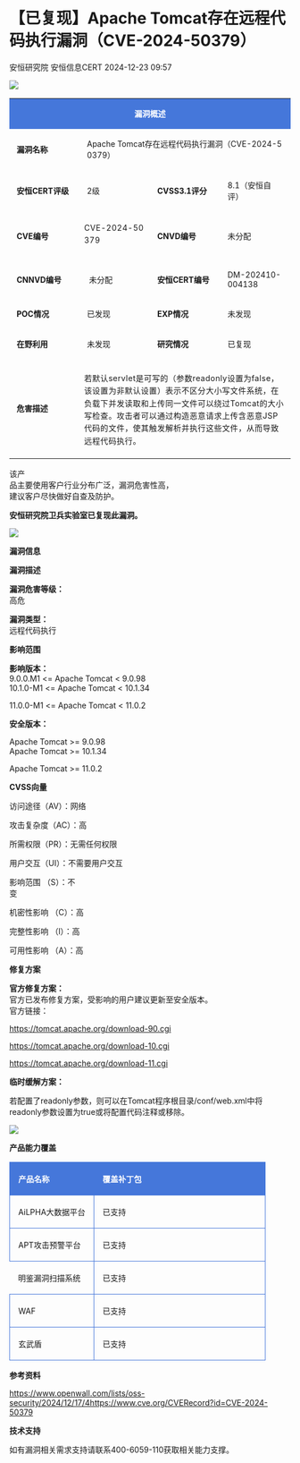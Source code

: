 #  【已复现】Apache Tomcat存在远程代码执行漏洞（CVE-2024-50379）   
安恒研究院  安恒信息CERT   2024-12-23 09:57  
  
![](https://mmbiz.qpic.cn/mmbiz_jpg/JAzzLj4nXevmL5H6C1I6nWLYOHeic25ZZq3Sju5Xs1LnOckux8PBqG1qYrBly0Nicx4verjADnLorl5g1ImeuTeg/640?wx_fmt=jpeg&from=appmsg&wx_ "")  
  
<table><tbody><tr><td colspan="4" rowspan="1" width="100.0000%" data-style="border-width:1px;border-color:rgb(69, 119, 218);border-style:solid;background-color:rgb(69, 119, 218);box-sizing:border-box;" class="js_darkmode__0" style="word-break:break-all;hyphens:auto;border-color:#4577da;background-color:#4577da;"><section style="margin-top:5px;margin-bottom:5px;"><section style="margin-bottom:unset;padding-right:5px;padding-left:5px;font-size:14px;color:#ffffff;box-sizing:border-box;"><p style="text-align:center;"><strong>漏洞概述</strong></p></section></section></td></tr><tr><td colspan="1" rowspan="1" width="25.0000%" style="word-break:break-all;hyphens:auto;border-color:#4577da;"><section style="margin-top:5px;margin-bottom:5px;"><section style="margin-bottom:unset;padding-right:5px;padding-left:5px;font-size:14px;box-sizing:border-box;"><p style="text-align:left;"><strong>漏洞名称</strong></p></section></section></td><td colspan="3" rowspan="1" width="75.0000%" style="word-break:break-all;hyphens:auto;border-color:#4577da;"><section style="margin-top:5px;margin-bottom:5px;"><section style="margin-bottom:unset;padding-right:5px;padding-left:5px;font-size:14px;box-sizing:border-box;"><p>Apache Tomcat存在远程代码执行漏洞（CVE-2024-50379）</p></section></section></td></tr><tr><td colspan="1" rowspan="1" width="25.0000%" style="word-break:break-all;hyphens:auto;border-color:#4577da;"><section style="margin-top:5px;margin-bottom:5px;"><section style="margin-bottom:unset;padding-right:5px;padding-left:5px;font-size:14px;box-sizing:border-box;"><p style="text-align:left;"><strong>安恒CERT评级</strong></p></section></section></td><td colspan="1" rowspan="1" width="25.0000%" style="word-break:break-all;hyphens:auto;border-color:#4577da;"><section style="margin-top:5px;margin-bottom:5px;"><section style="margin-bottom:unset;padding-right:5px;padding-left:5px;font-size:14px;box-sizing:border-box;"><p style="text-align:left;word-break:break-all;">2级</p></section></section></td><td colspan="1" rowspan="1" width="25.0000%" style="word-break:break-all;hyphens:auto;border-color:#4577da;"><section style="margin-top:5px;margin-bottom:5px;"><section style="margin-bottom:unset;padding-right:5px;padding-left:5px;font-size:14px;box-sizing:border-box;"><p style="text-align:left;"><strong>CVSS3.1评分</strong></p></section></section></td><td colspan="1" rowspan="1" width="25.0000%" style="word-break:break-all;hyphens:auto;border-color:#4577da;"><section style="margin-top:5px;margin-bottom:5px;"><section style="margin-bottom:unset;padding-right:5px;padding-left:5px;font-size:14px;box-sizing:border-box;"><p style="text-align:left;">8.1（安恒自评）<br/></p></section></section></td></tr><tr><td colspan="1" rowspan="1" width="25.0000%" style="word-break:break-all;hyphens:auto;border-color:#4577da;"><section style="margin-top:5px;margin-bottom:5px;"><section style="margin-bottom:unset;padding-right:5px;padding-left:5px;font-size:14px;box-sizing:border-box;"><p style="text-align:left;"><strong>CVE编号</strong></p></section></section></td><td colspan="1" rowspan="1" width="25.0000%" style="word-break:break-all;hyphens:auto;border-color:#4577da;"><section style="margin-top:5px;margin-bottom:5px;"><p><span style="font-size:14px;letter-spacing:0.544px;line-height:22.4px;">CVE-2024-50379</span></p><section style="margin-bottom:unset;padding-right:5px;padding-left:5px;font-size:14px;box-sizing:border-box;overflow:hidden;line-height:0;"><br/></section></section></td><td colspan="1" rowspan="1" width="25.0000%" style="word-break:break-all;hyphens:auto;border-color:#4577da;"><section style="margin-top:5px;margin-bottom:5px;"><section style="margin-bottom:unset;padding-right:5px;padding-left:5px;font-size:14px;box-sizing:border-box;"><p style="text-align:left;"><strong>CNVD编号</strong></p></section></section></td><td colspan="1" rowspan="1" width="25.0000%" style="word-break:break-all;hyphens:auto;border-color:#4577da;"><section style="margin-top:5px;margin-bottom:5px;"><section style="margin-bottom:unset;padding-right:5px;padding-left:5px;font-size:14px;box-sizing:border-box;"><p style="text-align:left;">未分配</p></section></section></td></tr><tr><td colspan="1" rowspan="1" width="25.0000%" style="word-break:break-all;hyphens:auto;border-color:#4577da;"><section style="margin-top:5px;margin-bottom:5px;"><section style="margin-bottom:unset;padding-right:5px;padding-left:5px;font-size:14px;box-sizing:border-box;"><p style="text-align:left;"><strong>CNNVD编号</strong></p></section></section></td><td colspan="1" rowspan="1" width="25.0000%" style="word-break:break-all;hyphens:auto;border-color:#4577da;"><section style="margin-top:5px;margin-bottom:5px;"><section style="margin-bottom:unset;padding-right:5px;padding-left:5px;font-size:14px;box-sizing:border-box;"><p> 未分配</p></section></section></td><td colspan="1" rowspan="1" width="25.0000%" style="word-break:break-all;hyphens:auto;border-color:#4577da;"><section style="margin-top:5px;margin-bottom:5px;"><section style="margin-bottom:unset;padding-right:5px;padding-left:5px;font-size:14px;box-sizing:border-box;"><p style="text-align:left;"><strong>安恒CERT编号</strong></p></section></section></td><td colspan="1" rowspan="1" width="25.0000%" style="word-break:break-all;hyphens:auto;border-color:#4577da;"><section style="margin-top:5px;margin-bottom:5px;"><section style="margin-bottom:unset;padding-right:5px;padding-left:5px;font-size:14px;box-sizing:border-box;"><p>DM-202410-004138</p></section></section></td></tr><tr><td colspan="1" rowspan="1" width="25.0000%" style="word-break:break-all;hyphens:auto;border-color:#4577da;"><section style="margin-top:5px;margin-bottom:5px;"><section style="margin-bottom:unset;padding-right:5px;padding-left:5px;font-size:14px;box-sizing:border-box;"><p style="text-align:left;"><strong>POC情况</strong></p></section></section></td><td colspan="1" rowspan="1" width="25.0000%" style="word-break:break-all;hyphens:auto;border-color:#4577da;"><section style="margin-top:5px;margin-bottom:5px;"><section style="margin-bottom:unset;padding-right:5px;padding-left:5px;font-size:14px;box-sizing:border-box;"><p>已发现</p></section></section></td><td colspan="1" rowspan="1" width="25.0000%" style="word-break:break-all;hyphens:auto;border-color:#4577da;"><section style="margin-top:5px;margin-bottom:5px;"><section style="margin-bottom:unset;padding-right:5px;padding-left:5px;font-size:14px;box-sizing:border-box;"><p style="text-align:left;"><strong>EXP情况</strong></p></section></section></td><td colspan="1" rowspan="1" width="25.0000%" style="word-break:break-all;hyphens:auto;border-color:#4577da;"><section style="margin-top:5px;margin-bottom:5px;"><section style="margin-bottom:unset;padding-right:5px;padding-left:5px;font-size:14px;box-sizing:border-box;"><p>未发现</p></section></section></td></tr><tr><td colspan="1" rowspan="1" width="25.0000%" style="word-break:break-all;hyphens:auto;border-color:#4577da;"><section style="margin-top:5px;margin-bottom:5px;"><section style="margin-bottom:unset;padding-right:5px;padding-left:5px;font-size:14px;box-sizing:border-box;"><p style="text-align:left;"><strong>在野利用</strong></p></section></section></td><td colspan="1" rowspan="1" width="25.0000%" style="word-break:break-all;hyphens:auto;border-color:#4577da;"><section style="margin-top:5px;margin-bottom:5px;"><section style="margin-bottom:unset;padding-right:5px;padding-left:5px;font-size:14px;box-sizing:border-box;"><p>未发现</p></section></section></td><td colspan="1" rowspan="1" width="25.0000%" style="word-break:break-all;hyphens:auto;border-color:#4577da;"><section style="margin-top:5px;margin-bottom:5px;"><section style="margin-bottom:unset;padding-right:5px;padding-left:5px;font-size:14px;box-sizing:border-box;"><p style="text-align:left;"><strong>研究情况</strong></p></section></section></td><td colspan="1" rowspan="1" width="25.0000%" style="word-break:break-all;hyphens:auto;border-color:#4577da;"><section style="margin-top:5px;margin-bottom:5px;"><section style="margin-bottom:unset;padding-right:5px;padding-left:5px;font-size:14px;box-sizing:border-box;"><p>已复现<br/></p></section></section></td></tr><tr><td colspan="1" rowspan="1" width="25.0000%" style="word-break:break-all;hyphens:auto;border-color:#4577da;"><section style="margin-top:5px;margin-bottom:5px;"><section style="margin-bottom:unset;padding-right:5px;padding-left:5px;font-size:14px;box-sizing:border-box;"><p style="text-align:left;"><strong>危害描述</strong></p></section></section></td><td colspan="3" rowspan="1" width="75.0000%" style="word-break:break-all;hyphens:auto;border-color:#4577da;"><section style="margin-top:5px;margin-bottom:5px;"><section style="margin-bottom:unset;padding-right:5px;padding-left:5px;font-size:14px;overflow:hidden;line-height:0;box-sizing:border-box;"><br/></section><p><span style="font-size:14px;letter-spacing:0.544px;line-height:22.4px;">若默认servlet是可写的（参数readonly设置为false，该设置为非默认设置）表示不区分大小写文件系统，在负载下并发读取和上传同一文件可以绕过Tomcat的大小写检查。攻击者可以通过构造恶意请求上传含恶意JSP代码的文件，使其触发解析并执行这些文件，从而导致远程代码执行。</span></p></section></td></tr></tbody></table>  
  
该产  
品主要使用客户行业分布广泛，漏洞危害性高，  
建议客户尽快做好自查及防护。  
  
**安恒研究院卫兵实验室已复现此漏洞。**  
  
![](https://mmbiz.qpic.cn/mmbiz_png/JAzzLj4nXetuqzn5QZqHBTLiaNJqPcjdib3Hdxqdr3AeIdIKBpT0BTKm1ePQq55ZcpuRVddeiaFQ7lgOqPMaJnticg/640?wx_fmt=png&from=appmsg "")  
  
  
  
**漏洞信息**  
  
  
  
  
  
**漏洞描述**  
  
**漏洞危害等级：**  
高危  
  
**漏洞类型：**  
远程代码执行  
  
  
**影响范围**  
  
**影响版本：**  
9.0.0.M1 <= Apache Tomcat < 9.0.98  
10.1.0-M1 <= Apache Tomcat < 10.1.34  
  
11.0.0-M1 <= Apache Tomcat < 11.0.2  
  
**安全版本：**  
  
Apache Tomcat >= 9.0.98  
Apache Tomcat >= 10.1.34  
  
Apache Tomcat >= 11.0.2  
  
  
**CVSS向量**  
  
访问途径（AV）：网络  
  
攻击复杂度（AC）：高  
  
所需权限（PR）：无需任何权限  
  
用户交互（UI）：不需要用户交互  
  
影响范围 （S）：不  
变  
  
机密性影响 （C）：高  
  
完整性影响 （l）：高  
  
可用性影响 （A）：高  
  
  
  
**修复方案**  
  
  
  
  
**官方修复方案：**  
官方已发布修复方案，受影响的用户建议更新至安全版本。  
官方链接：  
  
https://tomcat.apache.org/download-90.cgi  
  
https://tomcat.apache.org/download-10.cgi  
  
https://tomcat.apache.org/download-11.cgi  
  
**临时缓解方案：**  
  
若配置了readonly参数，则可以在Tomcat程序根目录/conf/web.xml中将readonly参数设置为true或将配置代码注释或移除。  
  
![](https://mmbiz.qpic.cn/mmbiz_png/JAzzLj4nXetuqzn5QZqHBTLiaNJqPcjdibkINGZKU7E6l67hH4y2kOZcXicZMWarkibibiaRib4j8hIVTwNRiaD8NZm67A/640?wx_fmt=png&from=appmsg "")  
  
  
**产品能力覆盖**  
  
  
  
<table><tbody style="max-width:100% !important;box-sizing:border-box;overflow-wrap:break-word !important;"><tr style="max-width:100% !important;box-sizing:border-box;overflow-wrap:break-word !important;"><td colspan="1" rowspan="1" width="33.0000%" data-style="border-width:1px;border-color:rgb(69, 119, 218);border-style:solid;background-color:rgb(69, 119, 218);box-sizing:border-box;" class="js_darkmode__38" style="padding:5px 10px;overflow-wrap:break-word !important;word-break:break-all;hyphens:auto;border-width:1px;border-style:solid;border-color:#4577da;max-width:100% !important;box-sizing:border-box;background-color:#4577da;"><section style="margin:5px 0px;max-width:100% !important;box-sizing:border-box;overflow-wrap:break-word !important;"><section style="margin-top:0px;margin-right:0px;margin-bottom:unset;margin-left:0px;padding:0px 5px;max-width:100% !important;box-sizing:border-box;overflow-wrap:break-word !important;text-align:left;font-size:14px;color:#ffffff;"><p><strong style="max-width:100% !important;box-sizing:border-box;overflow-wrap:break-word !important;">产品名称</strong></p></section></section></td><td colspan="1" rowspan="1" width="67.0000%" data-style="border-width:1px;border-color:rgb(69, 119, 218);border-style:solid;background-color:rgb(69, 119, 218);box-sizing:border-box;" class="js_darkmode__39" style="padding:5px 10px;overflow-wrap:break-word !important;word-break:break-all;hyphens:auto;border-width:1px;border-style:solid;border-color:#4577da;max-width:100% !important;box-sizing:border-box;background-color:#4577da;"><section style="margin:5px 0px;max-width:100% !important;box-sizing:border-box;overflow-wrap:break-word !important;"><section style="margin-top:0px;margin-right:0px;margin-bottom:unset;margin-left:0px;padding:0px 5px;max-width:100% !important;box-sizing:border-box;overflow-wrap:break-word !important;text-align:left;font-size:14px;color:#ffffff;"><p><strong style="max-width:100% !important;box-sizing:border-box;overflow-wrap:break-word !important;">覆盖补丁包</strong></p></section></section></td></tr><tr style="max-width:100% !important;box-sizing:border-box;overflow-wrap:break-word !important;"><td colspan="1" rowspan="1" width="33.0000%" style="padding:5px 10px;overflow-wrap:break-word !important;word-break:break-all;hyphens:auto;border-width:1px;border-style:solid;border-color:#4577da;max-width:100% !important;box-sizing:border-box;"><section style="margin:5px 0px;max-width:100% !important;box-sizing:border-box;overflow-wrap:break-word !important;"><section style="margin-top:0px;margin-right:0px;margin-bottom:unset;margin-left:0px;padding:0px 5px;max-width:100% !important;box-sizing:border-box;overflow-wrap:break-word !important;text-align:left;font-size:14px;"><p>AiLPHA大数据平台</p></section></section></td><td colspan="1" rowspan="1" width="67.0000%" style="padding:5px 10px;overflow-wrap:break-word !important;word-break:break-all;hyphens:auto;border-width:1px;border-style:solid;border-color:#4577da;max-width:100% !important;box-sizing:border-box;"><section style="margin:5px 0px;max-width:100% !important;box-sizing:border-box;overflow-wrap:break-word !important;"><section style="margin-top:0px;margin-right:0px;margin-bottom:unset;margin-left:0px;padding:0px 5px;max-width:100% !important;box-sizing:border-box;overflow-wrap:break-word !important;text-align:left;font-size:14px;"><p>已支持</p></section></section></td></tr><tr style="max-width:100% !important;box-sizing:border-box !important;overflow-wrap:break-word !important;"><td width="33.0000%" style="padding:5px 10px;overflow-wrap:break-word !important;word-break:break-all;hyphens:auto;border-width:1px;border-style:solid;border-color:#4577da;max-width:100% !important;box-sizing:border-box;"><section style="margin:5px 0px;max-width:100% !important;box-sizing:border-box;overflow-wrap:break-word !important;"><section style="margin-top:0px;margin-right:0px;margin-bottom:unset;margin-left:0px;padding:0px 5px;max-width:100% !important;box-sizing:border-box;overflow-wrap:break-word !important;text-align:left;font-size:14px;"><p>APT攻击预警平台</p></section></section></td><td width="67.0000%" style="padding:5px 10px;overflow-wrap:break-word !important;word-break:break-all;hyphens:auto;border-width:1px;border-style:solid;border-color:#4577da;max-width:100% !important;box-sizing:border-box;"><section style="margin:5px 0px;max-width:100% !important;box-sizing:border-box;overflow-wrap:break-word !important;"><section style="margin-top:0px;margin-right:0px;margin-bottom:unset;margin-left:0px;padding:0px 5px;max-width:100% !important;box-sizing:border-box;overflow-wrap:break-word !important;text-align:left;font-size:14px;"><p>已支持</p></section></section></td></tr><tr><td width="33.0000%" style="padding:5px 10px;overflow-wrap:break-word !important;word-break:break-all;hyphens:auto;border-width:1px;border-right-style:solid;border-bottom-style:solid;border-color:#4577da;max-width:100% !important;box-sizing:border-box;"><section style="margin:5px 0px;max-width:100% !important;box-sizing:border-box;overflow-wrap:break-word !important;"><section style="margin-top:0px;margin-right:0px;margin-bottom:unset;margin-left:0px;padding:0px 5px;max-width:100% !important;box-sizing:border-box;overflow-wrap:break-word !important;text-align:left;font-size:14px;"><p>明鉴漏洞扫描系统</p></section></section></td><td width="67.0000%" style="padding:5px 10px;overflow-wrap:break-word !important;word-break:break-all;hyphens:auto;border-width:1px;border-right-style:solid;border-bottom-style:solid;border-color:#4577da;max-width:100% !important;box-sizing:border-box;"><section style="margin:5px 0px;max-width:100% !important;box-sizing:border-box;overflow-wrap:break-word !important;"><section style="margin-top:0px;margin-right:0px;margin-bottom:unset;margin-left:0px;padding:0px 5px;max-width:100% !important;box-sizing:border-box;overflow-wrap:break-word !important;text-align:left;font-size:14px;"><p>已支持<br style="max-width:100% !important;box-sizing:border-box !important;overflow-wrap:break-word !important;"/></p></section></section></td></tr><tr style="max-width:100% !important;box-sizing:border-box !important;overflow-wrap:break-word !important;"><td width="33.0000%" style="padding:5px 10px;overflow-wrap:break-word !important;word-break:break-all;hyphens:auto;border-width:1px;border-style:solid;border-color:#4577da;max-width:100% !important;box-sizing:border-box;"><section style="margin:5px 0px;max-width:100% !important;box-sizing:border-box;overflow-wrap:break-word !important;"><section style="margin-top:0px;margin-right:0px;margin-bottom:unset;margin-left:0px;padding:0px 5px;max-width:100% !important;box-sizing:border-box;overflow-wrap:break-word !important;text-align:left;font-size:14px;"><p>WAF<br style="max-width:100% !important;box-sizing:border-box !important;overflow-wrap:break-word !important;"/></p></section></section></td><td width="67.0000%" style="padding:5px 10px;overflow-wrap:break-word !important;word-break:break-all;hyphens:auto;border-width:1px;border-style:solid;border-color:#4577da;max-width:100% !important;box-sizing:border-box;"><section style="margin:5px 0px;max-width:100% !important;box-sizing:border-box;overflow-wrap:break-word !important;"><section style="margin-top:0px;margin-right:0px;margin-bottom:unset;margin-left:0px;padding:0px 5px;max-width:100% !important;box-sizing:border-box;overflow-wrap:break-word !important;text-align:left;font-size:14px;"><p>已支持<br style="max-width:100% !important;box-sizing:border-box !important;overflow-wrap:break-word !important;"/></p></section></section></td></tr><tr style="max-width:100% !important;box-sizing:border-box !important;overflow-wrap:break-word !important;"><td width="33.0000%" style="padding:5px 10px;overflow-wrap:break-word !important;word-break:break-all;hyphens:auto;border-width:1px;border-style:solid;border-color:#4577da;max-width:100% !important;box-sizing:border-box;"><section style="margin:5px 0px;max-width:100% !important;box-sizing:border-box;overflow-wrap:break-word !important;"><section style="margin-top:0px;margin-right:0px;margin-bottom:unset;margin-left:0px;padding:0px 5px;max-width:100% !important;box-sizing:border-box;overflow-wrap:break-word !important;text-align:left;font-size:14px;"><p>玄武盾<br style="max-width:100% !important;box-sizing:border-box !important;overflow-wrap:break-word !important;"/></p></section></section></td><td width="67.0000%" style="padding:5px 10px;overflow-wrap:break-word !important;word-break:break-all;hyphens:auto;border-width:1px;border-style:solid;border-color:#4577da;max-width:100% !important;box-sizing:border-box;"><section style="margin:5px 0px;max-width:100% !important;box-sizing:border-box;overflow-wrap:break-word !important;"><section style="margin-top:0px;margin-right:0px;margin-bottom:unset;margin-left:0px;padding:0px 5px;max-width:100% !important;box-sizing:border-box;overflow-wrap:break-word !important;text-align:left;font-size:14px;"><p>已支持</p></section></section></td></tr></tbody></table>  
  
**参考资料**  
  
  
  
  
https://www.openwall.com/lists/oss-security/2024/12/17/4https://www.cve.org/CVERecord?id=CVE-2024-50379  
  
  
  
**技术支持**  
  
  
  
  
如有漏洞相关需求支持请联系400-6059-110获取相关能力支撑。  
  
